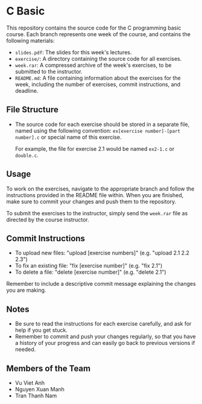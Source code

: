 # C Basic

This repository contains the source code for the C programming basic course. Each branch represents one week of the course, and contains the following materials:

- `slides.pdf`: The slides for this week's lectures.
- `exercise/`: A directory containing the source code for all exercises.
- `week.rar`: A compressed archive of the week's exercises, to be submitted to the instructor.
- `README.md`: A file containing information about the exercises for the week, including the number of exercises, commit instructions, and deadline.

## File Structure

- The source code for each exercise should be stored in a separate file, named using the following convention: `ex[exercise number]-[part number].c` or special name of this exercise.

  For example, the file for exercise 2.1 would be named `ex2-1.c` or `double.c`.

## Usage

To work on the exercises, navigate to the appropriate branch and follow the instructions provided in the README file within. When you are finished, make sure to commit your changes and push them to the repository.

To submit the exercises to the instructor, simply send the `week.rar` file as directed by the course instructor.

## Commit Instructions

- To upload new files: "upload [exercise numbers]" (e.g. "upload 2.1 2.2 2.3")
- To fix an existing file: "fix [exercise number]" (e.g. "fix 2.1")
- To delete a file: "delete [exercise number]" (e.g. "delete 2.1")

Remember to include a descriptive commit message explaining the changes you are making.

## Notes

- Be sure to read the instructions for each exercise carefully, and ask for help if you get stuck.
- Remember to commit and push your changes regularly, so that you have a history of your progress and can easily go back to previous versions if needed.

## Members of the Team

- Vu Viet Anh
- Nguyen Xuan Manh
- Tran Thanh Nam
